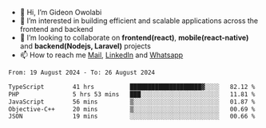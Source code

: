 - 👋 Hi, I’m Gideon Owolabi
- 👀 I’m interested in building efficient and scalable applications across the frontend and backend
- 💞️ I’m looking to collaborate on <b>frontend(react)</b>, <b>mobile(react-native)</b> and <b>backend(Nodejs, Laravel)</b> projects
- 📫 How to reach me <a href="mailto:gideoniyin2021@gmail.com">Mail</a>, <a href="https://www.linkedin.com/in/gideon-owolabi-9b667a232/">LinkedIn</a> and <a href="https://wa.me/2348055377085">Whatsapp</a>

<!---
gude1/gude1 is a ✨ special ✨ repository because its `README.md` (this file) appears on your GitHub profile.
You can click the Preview link to take a look at your changes.
--->

<!--START_SECTION:waka-->

```txt
From: 19 August 2024 - To: 26 August 2024

TypeScript        41 hrs          ████████████████████▓░░░░   82.12 %
PHP               5 hrs 53 mins   ███░░░░░░░░░░░░░░░░░░░░░░   11.81 %
JavaScript        56 mins         ▒░░░░░░░░░░░░░░░░░░░░░░░░   01.87 %
Objective-C++     20 mins         ▒░░░░░░░░░░░░░░░░░░░░░░░░   00.69 %
JSON              19 mins         ░░░░░░░░░░░░░░░░░░░░░░░░░   00.66 %
```

<!--END_SECTION:waka-->
